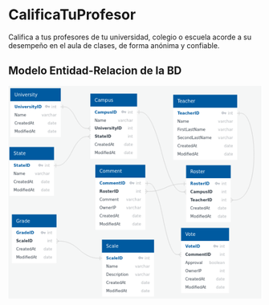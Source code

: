 # CalificaTuProfesor

Califica a tus profesores de tu universidad, colegio o escuela acorde a su desempeño en el aula de clases, de forma anónima y
confiable.

## Modelo Entidad-Relacion de la BD

![picture alt](https://github.com/JoseAP89/CalificaTuProfesor/blob/main/docs/ER-DB.png "entidad-relacion")




